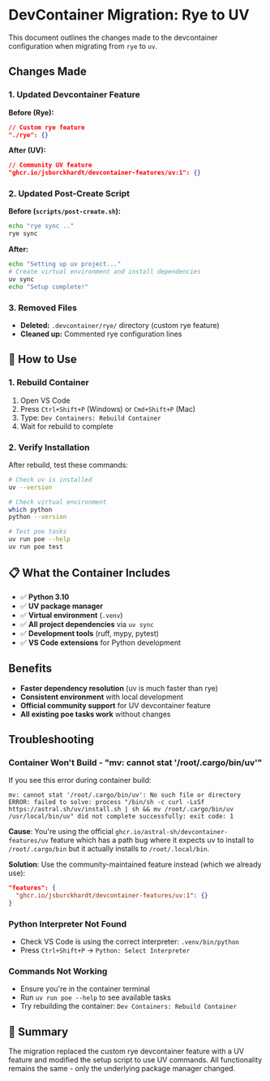 # DevContainer Migration: Rye to UV

This document outlines the changes made to the devcontainer configuration when migrating from `rye` to `uv`.

## Changes Made

### 1. Updated Devcontainer Feature

**Before (Rye):**
```json
// Custom rye feature
"./rye": {}
```

**After (UV):**
```json
// Community UV feature
"ghcr.io/jsburckhardt/devcontainer-features/uv:1": {}
```


### 2. Updated Post-Create Script

**Before (`scripts/post-create.sh`):**
```bash
echo "rye sync .."
rye sync
```

**After:**
```bash
echo "Setting up uv project..."
# Create virtual environment and install dependencies
uv sync
echo "Setup complete!"
```

### 3. Removed Files

- **Deleted:** `.devcontainer/rye/` directory (custom rye feature)
- **Cleaned up:** Commented rye configuration lines

## 🚀 How to Use

### 1. Rebuild Container
1. Open VS Code
2. Press `Ctrl+Shift+P` (Windows) or `Cmd+Shift+P` (Mac)
3. Type: `Dev Containers: Rebuild Container`
4. Wait for rebuild to complete

### 2. Verify Installation
After rebuild, test these commands:
```bash
# Check uv is installed
uv --version

# Check virtual environment
which python
python --version

# Test poe tasks
uv run poe --help
uv run poe test
```

## 📋 What the Container Includes

- ✅ **Python 3.10**
- ✅ **UV package manager** 
- ✅ **Virtual environment** (`.venv`)
- ✅ **All project dependencies** via `uv sync`
- ✅ **Development tools** (ruff, mypy, pytest)
- ✅ **VS Code extensions** for Python development

## Benefits

- **Faster dependency resolution** (uv is much faster than rye)
- **Consistent environment** with local development
- **Official community support** for UV devcontainer feature
- **All existing poe tasks work** without changes

## Troubleshooting

### Container Won't Build - "mv: cannot stat '/root/.cargo/bin/uv'"

If you see this error during container build:
```
mv: cannot stat '/root/.cargo/bin/uv': No such file or directory
ERROR: failed to solve: process "/bin/sh -c curl -LsSf https://astral.sh/uv/install.sh | sh && mv /root/.cargo/bin/uv /usr/local/bin/uv" did not complete successfully: exit code: 1
```

**Cause**: You're using the official `ghcr.io/astral-sh/devcontainer-features/uv` feature which has a path bug where it expects uv to install to `/root/.cargo/bin` but it actually installs to `/root/.local/bin`.

**Solution**: Use the community-maintained feature instead (which we already use):
```json
"features": {
  "ghcr.io/jsburckhardt/devcontainer-features/uv:1": {}
}
```

### Python Interpreter Not Found
- Check VS Code is using the correct interpreter: `.venv/bin/python`
- Press `Ctrl+Shift+P` → `Python: Select Interpreter`

### Commands Not Working
- Ensure you're in the container terminal
- Run `uv run poe --help` to see available tasks
- Try rebuilding the container: `Dev Containers: Rebuild Container`

## 📝 Summary

The migration replaced the custom rye devcontainer feature with a  UV feature and modified the setup script to use UV commands. All functionality remains the same - only the underlying package manager changed. 